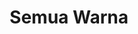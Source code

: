 ---
title: Semua Warna
description: Koleksi Warna Produk Hijacket
sections:
  - type: hero_section
    title: Semua Koleksi Produk
    align: center
    has_background: true
    design:
      container: false
      aspect_ratio: '21:3'
      background:
        color: gray
        gradient_start: ''
        gradient_end: ''
        image: uploads/banner.jpg
        image_size: cover
        image_position: center
sections:
  - type: hero_section
    template: hero_section
    title: Koleksi Warna Hijacket
    align: center
    has_background: true
    background:
      background_color: gray
  - type: collections_filter_section
    template: collections_filter_section
    title: semua warna
    url: /color
    label: lihat warna
    filter: color
---